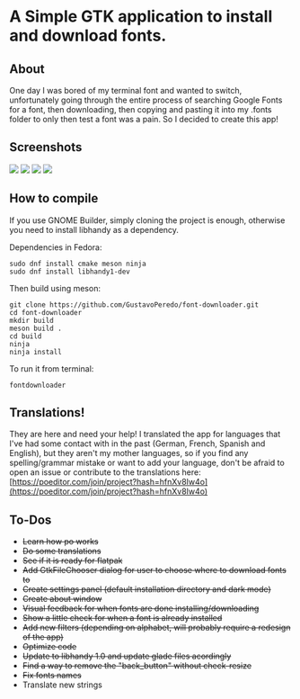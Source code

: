 # A Simple GTK application to install and download fonts.

## About

One day I was bored of my terminal font and wanted to switch, unfortunately going through the entire process of searching Google Fonts for a font, then downloading, then copying and pasting it into my .fonts folder to only then test a font was a pain. So I decided to create this app!

## Screenshots

![](https://raw.githubusercontent.com/GustavoPeredo/font-downloader/master/data/screenshots/entire.png)
![](https://raw.githubusercontent.com/GustavoPeredo/font-downloader/master/data/screenshots/compact.png)
![](https://raw.githubusercontent.com/GustavoPeredo/font-downloader/master/data/screenshots/dark_entire.png)
![](https://raw.githubusercontent.com/GustavoPeredo/font-downloader/master/data/screenshots/dark_compact.png)

## How to compile

If you use GNOME Builder, simply cloning the project is enough, otherwise you need to install libhandy as a dependency.

Dependencies in Fedora:
```
sudo dnf install cmake meson ninja 
sudo dnf install libhandy1-dev
```


Then build using meson:

```
git clone https://github.com/GustavoPeredo/font-downloader.git
cd font-downloader
mkdir build
meson build .
cd build
ninja
ninja install
```

To run it from terminal:
```
fontdownloader
```

## Translations!

They are here and need your help! I translated the app for languages that I've had some contact with in the past (German, French, Spanish and English), but they aren't my mother languages, so if you find any spelling/grammar mistake or want to add your language, don't be afraid to open an issue or contribute to the translations here: [https://poeditor.com/join/project?hash=hfnXv8Iw4o](https://poeditor.com/join/project?hash=hfnXv8Iw4o)

## To-Dos

* ~~Learn how po works~~
* ~~Do some translations~~
* ~~See if it is ready for flatpak~~
* ~~Add GtkFileChooser dialog for user to choose where to download fonts to~~
* ~~Create settings panel (default installation directory and dark mode)~~
* ~~Create about window~~
* ~~Visual feedback for when fonts are done installing/downloading~~
* ~~Show a little check for when a font is already installed~~
* ~~Add new filters (depending on alphabet, will probably require a redesign of the app)~~
* ~~Optimize code~~
* ~~Update to libhandy 1.0 and update glade files acordingly~~
* ~~Find a way to remove the "back_button" without check-resize~~
* ~~Fix fonts names~~
* Translate new strings
